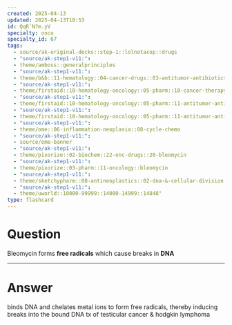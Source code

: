 ```yaml
---
created: 2025-04-13
updated: 2025-04-13T10:53
id: QqR`N?m.yV
specialty: onco
specialty_id: 67
tags:
  - source/ak-original-decks::step-1::lolnotacop::drugs
  - "source/ak-step1-v11:": 
  - theme/amboss::generalprinciples
  - "source/ak-step1-v11:": 
  - theme/b&b::11-hematology::04-cancer-drugs::03-antitumor-antibiotics
  - "source/ak-step1-v11:": 
  - theme/firstaid::10-hematology-oncology::05-pharm::10-cancer-therapy-targets
  - "source/ak-step1-v11:": 
  - theme/firstaid::10-hematology-oncology::05-pharm::11-antitumor-antibiotics
  - "source/ak-step1-v11:": 
  - theme/firstaid::10-hematology-oncology::05-pharm::11-antitumor-antibiotics::bleomycin
  - "source/ak-step1-v11:": 
  - theme/ome::06-inflammation-neoplasia::08-cycle-chemo
  - "source/ak-step1-v11:": 
  - source/ome-banner
  - "source/ak-step1-v11:": 
  - theme/pixorize::02-biochem::22-onc-drugs::20-bleomycin
  - "source/ak-step1-v11:": 
  - theme/pixorize::03-pharm::11-oncology::bleomycin
  - "source/ak-step1-v11:": 
  - theme/sketchypharm::08-antineoplastics::02-dna-&-cellular-division::03-bleomycin,-doxorubicin,-daunorubicin,-actinomycin-d
  - "source/ak-step1-v11:": 
  - theme/uworld::10000-99999::14000-14999::14848"
type: flashcard
---
```


# Question
Bleomycin forms **free radicals** which cause breaks in **DNA**

---

# Answer
binds DNA and chelates metal ions to form free radicals, thereby inducing breaks into the bound DNA  tx of testicular cancer & hodgkin lymphoma